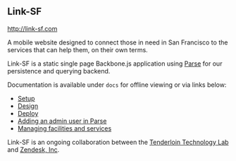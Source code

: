 ## Link-SF

http://link-sf.com

A mobile website designed to connect those in need in San Francisco to the services that can help them, on their own terms.

Link-SF is a static single page Backbone.js application using [Parse](https://parse.com/) for our persistence and querying backend.

Documentation is available under `docs` for offline viewing or via links below:

* [Setup](https://github.com/zendesk/linksf/blob/master/docs/SETUP.md)
* [Design](https://github.com/zendesk/linksf/blob/master/docs/DESIGN.md)
* [Deploy](https://github.com/zendesk/linksf/blob/master/docs/DEPLOY.md)
* [Adding an admin user in Parse](https://github.com/zendesk/linksf/blob/master/docs/ADD_USER.md)
* [Managing facilities and services](https://github.com/zendesk/linksf/blob/master/docs/MANAGE.md)

Link-SF is an ongoing collaboration between the [Tenderloin Technology Lab](http://www.tenderlointechnologylab.org/) and [Zendesk, Inc](http://www.zendesk.com/).
